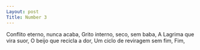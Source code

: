 ```yaml
---
Layout: post
Title: Number 3
---
```

Conflito eterno, nunca acaba, 
Grito interno, seco, sem baba, 
A Lagrima que vira suor, 
O beijo que recicla a dor, 
Um ciclo de reviragem sem fim, 
Fim,
